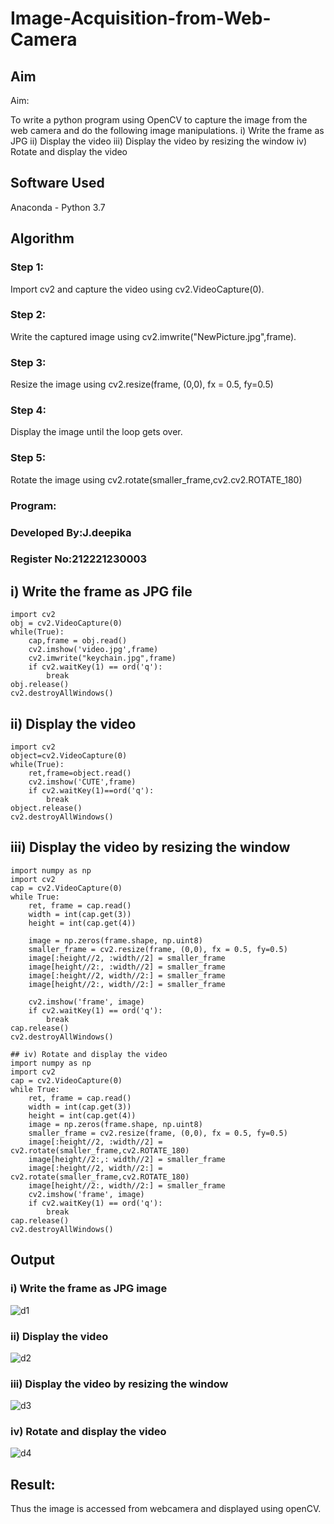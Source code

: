 # Image-Acquisition-from-Web-Camera
## Aim
 
Aim:
 
To write a python program using OpenCV to capture the image from the web camera and do the following image manipulations.
i) Write the frame as JPG 
ii) Display the video 
iii) Display the video by resizing the window
iv) Rotate and display the video

## Software Used
Anaconda - Python 3.7
## Algorithm
### Step 1:
Import cv2 and capture the video using cv2.VideoCapture(0).

### Step 2:
Write the captured image using cv2.imwrite("NewPicture.jpg",frame).

### Step 3:
Resize the image using cv2.resize(frame, (0,0), fx = 0.5, fy=0.5)

### Step 4:
Display the image until the loop gets over.

### Step 5:
Rotate the image using cv2.rotate(smaller_frame,cv2.cv2.ROTATE_180)
### Program:
### Developed By:J.deepika
### Register No:212221230003

## i) Write the frame as JPG file

```
import cv2
obj = cv2.VideoCapture(0)
while(True):
    cap,frame = obj.read()
    cv2.imshow('video.jpg',frame)
    cv2.imwrite("keychain.jpg",frame)
    if cv2.waitKey(1) == ord('q'):
        break
obj.release()
cv2.destroyAllWindows()
```

## ii) Display the video
```
import cv2
object=cv2.VideoCapture(0)
while(True):
    ret,frame=object.read()
    cv2.imshow('CUTE',frame)
    if cv2.waitKey(1)==ord('q'):
        break
object.release()
cv2.destroyAllWindows()
```



## iii) Display the video by resizing the window

```
import numpy as np
import cv2
cap = cv2.VideoCapture(0)
while True:
    ret, frame = cap.read()
    width = int(cap.get(3))
    height = int(cap.get(4))
    
    image = np.zeros(frame.shape, np.uint8)
    smaller_frame = cv2.resize(frame, (0,0), fx = 0.5, fy=0.5)
    image[:height//2, :width//2] = smaller_frame
    image[height//2:, :width//2] = smaller_frame
    image[:height//2, width//2:] = smaller_frame
    image[height//2:, width//2:] = smaller_frame

    cv2.imshow('frame', image)
    if cv2.waitKey(1) == ord('q'):
        break
cap.release()
cv2.destroyAllWindows()

## iv) Rotate and display the video
import numpy as np
import cv2
cap = cv2.VideoCapture(0)
while True:
    ret, frame = cap.read()
    width = int(cap.get(3))
    height = int(cap.get(4))
    image = np.zeros(frame.shape, np.uint8)
    smaller_frame = cv2.resize(frame, (0,0), fx = 0.5, fy=0.5)
    image[:height//2, :width//2] = cv2.rotate(smaller_frame,cv2.ROTATE_180)
    image[height//2:,: width//2] = smaller_frame
    image[:height//2, width//2:] = cv2.rotate(smaller_frame,cv2.ROTATE_180)
    image[height//2:, width//2:] = smaller_frame
    cv2.imshow('frame', image)
    if cv2.waitKey(1) == ord('q'):
        break
cap.release()
cv2.destroyAllWindows()
```




## Output

### i) Write the frame as JPG image
![d1](https://user-images.githubusercontent.com/94747031/226684147-87adb00f-cf71-4132-a9d4-405ce4711bc9.png)


### ii) Display the video
![d2](https://user-images.githubusercontent.com/94747031/226684263-31d391ce-0818-4520-a083-d58800c14340.png)

### iii) Display the video by resizing the window
![d3](https://user-images.githubusercontent.com/94747031/226684255-cb0ac7f1-ebc1-43ac-8040-18936ad4fd9c.png)



### iv) Rotate and display the video
![d4](https://user-images.githubusercontent.com/94747031/226684240-75caccae-fb8e-464e-a3fc-9b1bc16b55a8.png)





## Result:
Thus the image is accessed from webcamera and displayed using openCV.
